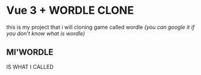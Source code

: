 # Vue 3 + WORDLE CLONE

this is my project that i will cloning game called wordle _(you can google it if you don't know what is wordle)_

## MI'WORDLE
IS WHAT I CALLED
